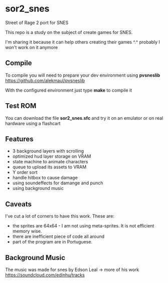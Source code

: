 # sor2_snes
Street of Rage 2 port for SNES

This repo is a study on the subject of create games for SNES.

I'm sharing it because it can help others creating their games ^.^ probably I won't work on it anymore

## Compile

To compile you will need to prepare your dev environment using __pvsneslib__ https://github.com/alekmaul/pvsneslib

With the configured environment just type __make__ to compile it

## Test ROM

You can download the file __sor2_snes.sfc__ and try it on an emulator or on real hardware using a flashcart

## Features

* 3 background layers with scrolling
* optimized hud layer storage on VRAM
* state machine to animate characters
* queue to upload its assets to VRAM
* Y order sort 
* handle hitbox to cause damage
* using soundeffects for damange and punch
* using background music

## Caveats

I've cut a lot of corners to have this work. These are:
* the sprites are 64x64 - I am not using meta-sprites. It is not efficient memory wise.
* there are inefficient piece of code all around
* part of the program are in Portuguese. 

## Background Music

The music was made for snes by Edson Leal -> more of his work https://soundcloud.com/edinhu/tracks 
